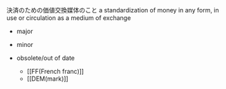 決済のための価値交換媒体のこと
a standardization of money in any form, in use or circulation as a medium of exchange
- major
    
- minor
    
- obsolete/out of date
    - [[FF(French franc)]]
    - [[DEM(mark)]]